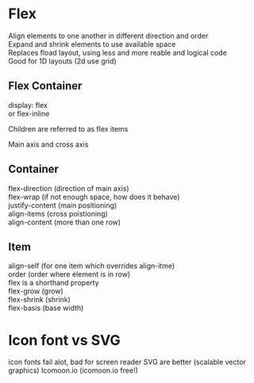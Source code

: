 # Flex  
Align elements to one another in different direction and order  
Expand and shrink elements to use available space  
Replaces fload layout, using less and more reable and logical code  
Good for 1D layouts (2d use grid)  

## Flex Container 
display: flex  
or flex-inline 
  
Children are referred to as flex items
  
Main axis and cross axis

## Container 
flex-direction (direction of main axis)  
flex-wrap (if not enough space, how does it behave)  
justify-content (main positioning)  
align-items (cross poistioning)  
align-content (more than one row)  
  
## Item 
align-self (for one item which overrides align-itme)  
order (order where element is in row)  
flex is a shorthand property  
  flex-grow (grow)  
  flex-shrink (shrink)  
  flex-basis (base width)  

# Icon font vs SVG
icon fonts fail alot, bad for screen reader 
SVG are better (scalable vector graphics)
Icomoon.io  (icomoon.io free!)